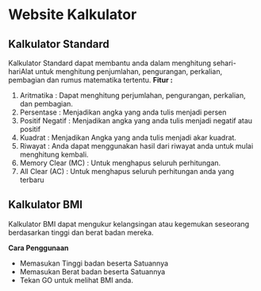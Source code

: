 # Website Kalkulator

## Kalkulator Standard

Kalkulator Standard dapat membantu anda dalam menghitung sehari-hariAlat untuk menghitung penjumlahan, pengurangan, perkalian, pembagian dan rumus matematika tertentu.
**Fitur :** 
 1. Aritmatika : Dapat menghitung perjumlahan, pengurangan, perkalian, dan pembagian.
 2. Persentase : Menjadikan angka yang anda tulis menjadi persen
 3. Positif Negatif : Menjadikan angka yang anda tulis menjadi negatif atau positif
 4. Kuadrat : Menjadikan Angka yang anda tulis menjadi akar kuadrat.
 5. Riwayat : Anda dapat menggunakan hasil dari riwayat anda untuk mulai menghitung kembali.  
 6. Memory Clear (MC) : Untuk menghapus seluruh perhitungan.
 7. All Clear (AC) : Untuk menghapus seluruh perhitungan anda yang terbaru

## Kalkulator BMI

Kalkulator BMI dapat mengukur kelangsingan atau kegemukan seseorang berdasarkan tinggi dan berat badan mereka.

**Cara Penggunaan**

 - Memasukan Tinggi badan beserta Satuannya
 - Memasukan Berat badan beserta Satuannya
 - Tekan GO untuk melihat BMI anda.

